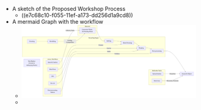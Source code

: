 - A sketch of the Proposed Workshop Process
	- ((e7c68c10-f055-11ef-a173-dd256d1a9cd8))
- A mermaid Graph with the workflow
	- ![D66E3EB7-EC9E-44F6-BACB-A40EBB4FCD6C.png](../assets/D66E3EB7-EC9E-44F6-BACB-A40EBB4FCD6C_1746721571595_0.png)
	-